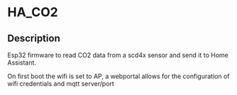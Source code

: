 # HA_CO2
## Description
Esp32 firmware to read CO2 data from a scd4x sensor and send it to Home Assistant.

On first boot the wifi is set to AP, a webportal allows for the configuration of wifi credentials and mqtt server/port
